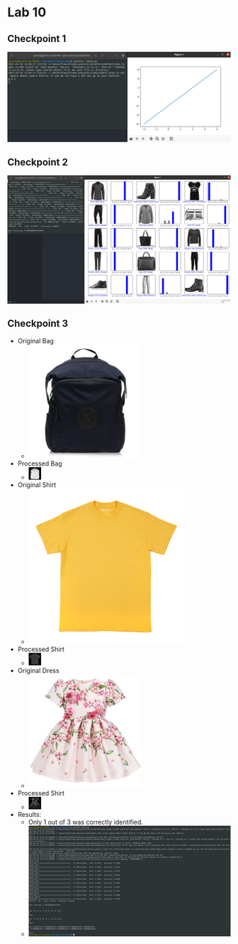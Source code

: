 # Lab 10

## Checkpoint 1

![1](ck1.png)

## Checkpoint 2

![2](ck2.png)

## Checkpoint 3

- Original Bag
	- ![bag](bag.jpg)
- Processed Bag
	- ![bag](alt_bag.jpg)
- Original Shirt
	- ![shirt](shirt.jpg)
- Processed Shirt
	- ![shirt](alt_shirt.jpg)
- Original Dress
	- ![dress](dress.jpg)
- Processed Shirt
	- ![dress](alt_dress.jpg)
- Results:
	- Only 1 out of 3 was correctly identified.
	- ![3](ck3.png)
